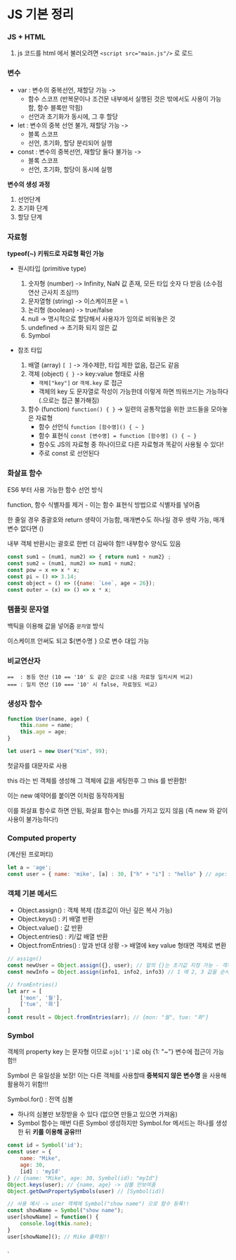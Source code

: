 # JS 기본 정리

### JS + HTML

1. js 코드를 html 에서 불러오려면 `<script src="main.js"/>` 로 로드

### 변수

- var   : 변수의 중복선언, 재할당 가능 -> 
    - 함수 스코프 (반복문이나 조건문 내부에서 실행된 것은 밖에서도 사용이 가능함, 함수 블록만 막힘)
    - 선언과 초기화가 동시에, 그 후 할당
- let   : 변수의 중복 선언 불가, 재할당 가능 -> 
    - 블록 스코프
    - 선언, 초기화, 할당 분리되어 실행
- const : 변수의 중복선언, 재할당 둘다 불가능 -> 
    - 블록 스코프
    - 선언, 초기화, 할당이 동시에 실행

**변수의 생성 과정**
1. 선언단계
2. 초기화 단계
3. 할당 단계


### 자료형

**typeof(~) 키워드로 자료형 확인 가능**

- 원시타입 (primitive type)

    1. 숫자형 (number) -> Infinity, NaN 값 존재, 모든 타입 숫자 다 받음 (소수점 연산 근사치 조심!!!)
    2. 문자열형 (string) -> 이스케이프문 = \
    3. 논리형 (boolean) -> true/false
    4. null -> 명시적으로 할당해서 사용자가 임의로 비워놓은 것
    5. undefined -> 초기화 되지 않은 값
    6. Symbol

- 참조 타입

    1. 배열 (array) `[ ]` -> 개수제한, 타입 제한 없음, 접근도 같음
    2. 객체 (object) `{ }` -> key:value 형태로 사용 
        - `객체["key"]` or `객체.key` 로 접근 
        - 객체의 key 도 문자열로 작성이 가능한데 이렇게 하면 띄워쓰기는 가능하다 (.으로는 접근 불가해짐)
    3. 함수 (function) `function() { }` -> 일련의 공통작업을 위한 코드들을 모아놓은 자료형
        - 함수 선언식 `function [함수명]() { ~ }`
        - 함수 표현식 `const [변수명] = function [함수명] () { ~ }`
        - 함수도 JS의 자료형 중 하나이므로 다른 자료형과 똑같이 사용될 수 있다!
        - 주로 const 로 선언된다


### 화살표 함수

ES6 부터 사용 가능한 함수 선언 방식

function, 함수 식별자를 제거 - 이는 함수 표현식 방법으로 식별자를 넣어줌

한 줄일 경우 중괄호와 return 생략이 가능함, 매개변수도 하나일 경우 생략 가능, 매개변수 없다면 ()

내부 객체 반환시는 괄호로 한번 더 감싸야 함!! 내부함수 양식도 있음

```js
const sum1 = (num1, num2) => { return num1 + num2} ;
const sum2 = (num1, num2) => num1 + num2;
const pow = x => x * x;
const pi = () => 3.14;
const object = () => ({name: `Lee`, age = 26});
const outer = (x) => () => x * x;
```
### 템플릿 문자열

백틱을 이용해 값을 넣어줌 `문자열` 방식

이스케이프 안써도 되고 ${변수명 } 으로 변수 대입 가능


### 비교연산자

    ==  : 동등 연산 (10 == '10' 도 같은 값으로 나옴 자료형 일치시켜 비교)
    === : 일치 연산 (10 === '10' 시 false, 자료형도 비교)


### 생성자 함수

```javaScript
function User(name, age) {
    this.name = name;
    this.age = age;
}

let user1 = new User("Kim", 99);
```

첫글자를 대문자로 사용 
    
this 라는 빈 객체를 생성해 그 객체에 값을 세팅한후 그 this 를 반환함!
    
이는 new 예약어를 붙이면 이처럼 동작하게됨
    
이를 화살표 함수로 하면 안됨, 화살표 함수는 this를 가지고 있지 않음 (즉 new 와 같이 사용이 불가능하다!)

### Computed property
(계산된 프로퍼티)
```js
let a = 'age';
const user = { name: 'mike', [a] : 30, ["h" + "i"] : "hello" } // age: 30, hi: "hello"
```

### 객체 기본 메서드

- Object.assign() : 객체 복제 (참조값이 아닌 깊은 복사 가능)
- Object.keys() : 키 배열 반환
- Object.value() : 값 반환
- Object.entries() : 키/값 배열 반환
- Object.fromEntries() : 앞과 반대 상황 -> 배열에 key value 형태면 객체로 변환

```js
// assign()
const newUser = Object.assign({}, user); // 앞의 {}는 초기값 지정 가능 - 객체에 프로퍼티 추가, 같으면 덮어씌워짐
const newInfo = Object.assign(info1, info2, info3) // 1 에 2, 3 값을 순서대로 덮어씌움

// fromEntries()
let arr = [
    ['mon', '월'],
    ['tue', '화']
]
const result = Object.fromEntries(arr); // {mon: "월", tue: "화"}

```

### Symbol

객체의 property key 는 문자형 이므로 `ojb['1']`로 obj {1: "~"} 변수에 접근이 가능함!!

Symbol 은 유일성을 보장! 이는 다른 객체를 사용할때 **중복되지 않은 변수명** 을 사용해 활용하기 위함!!!

Symbol.for() : 전역 심볼
- 하나의 심볼만 보장받을 수 있다 (없으면 만들고 있으면 가져옴)
- Symbol 함수는 매번 다른 Symbol 생성하지만 Symbol.for 메서드는 하나를 생성한 뒤 **키를 이용해 공유!!!**
```js
const id = Symbol('id');
const user = {
    name: "Mike",
    age: 30,
    [id] : 'myId'
} // {name: "Mike", age: 30, Symbol(id): "myId"}
Object.keys(user); // {name, age} -> 심볼 안보여줌
Object.getOwnPropertySymbols(user) // [Symbol(id)]

// 사용 예시 -> user 객체에 Symbol("show name") 으로 함수 등록!!
const showName = Symbol("show name");
user[showName] = function() {
    console.log(this.name);
}
user[showName](); // Mike 출력됨!!

```

.

